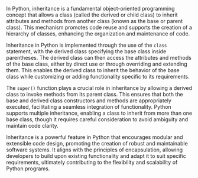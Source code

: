 In Python, inheritance is a fundamental object-oriented programming concept that allows a class (called the derived or child class) to inherit attributes and methods from another class (known as the base or parent class). This mechanism promotes code reuse and supports the creation of a hierarchy of classes, enhancing the organization and maintenance of code.

Inheritance in Python is implemented through the use of the `class` statement, with the derived class specifying the base class inside parentheses. The derived class can then access the attributes and methods of the base class, either by direct use or through overriding and extending them. This enables the derived class to inherit the behavior of the base class while customizing or adding functionality specific to its requirements.

The `super()` function plays a crucial role in inheritance by allowing a derived class to invoke methods from its parent class. This ensures that both the base and derived class constructors and methods are appropriately executed, facilitating a seamless integration of functionality. Python supports multiple inheritance, enabling a class to inherit from more than one base class, though it requires careful consideration to avoid ambiguity and maintain code clarity.

Inheritance is a powerful feature in Python that encourages modular and extensible code design, promoting the creation of robust and maintainable software systems. It aligns with the principles of encapsulation, allowing developers to build upon existing functionality and adapt it to suit specific requirements, ultimately contributing to the flexibility and scalability of Python programs.
